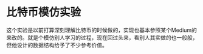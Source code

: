 # 比特币模仿实验

这个实验是以前打算深刻理解比特币的时候做的，实现也基本参照某个Medium的来改的。就是个模仿别人学习的过程，现在回过头来，看别人其实做的也一般般，但他设计的数据结构给予了不少参考价值。
